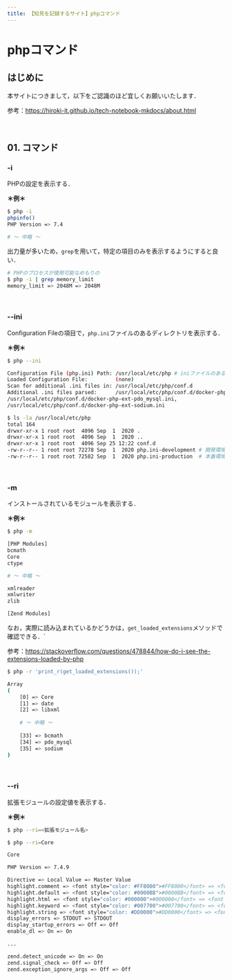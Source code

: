 ```yaml
---
title: 【知見を記録するサイト】phpコマンド
---
```


# phpコマンド

## はじめに

本サイトにつきまして，以下をご認識のほど宜しくお願いいたします．

参考：https://hiroki-it.github.io/tech-notebook-mkdocs/about.html

<br>

## 01. コマンド

### -i

PHPの設定を表示する．

**＊例＊**

```bash
$ php -i
phpinfo()
PHP Version => 7.4

# 〜 中略 〜

```

出力量が多いため，```grep```を用いて，特定の項目のみを表示するようにすると良い．

```bash
# PHPのプロセスが使用可能なめもりの
$ php -i | grep memory_limit
memory_limit => 2048M => 2048M
```

<br>

### --ini

Configuration Fileの項目で，```php.ini```ファイルのあるディレクトリを表示する．

**＊例＊**

```bash
$ php --ini

Configuration File (php.ini) Path: /usr/local/etc/php # iniファイルのあるディレクトリ
Loaded Configuration File:         (none)
Scan for additional .ini files in: /usr/local/etc/php/conf.d
Additional .ini files parsed:      /usr/local/etc/php/conf.d/docker-php-ext-bcmath.ini,
/usr/local/etc/php/conf.d/docker-php-ext-pdo_mysql.ini,
/usr/local/etc/php/conf.d/docker-php-ext-sodium.ini

$ ls -la /usr/local/etc/php
total 164
drwxr-xr-x 1 root root  4096 Sep  1  2020 .
drwxr-xr-x 1 root root  4096 Sep  1  2020 ..
drwxr-xr-x 1 root root  4096 Sep 25 12:22 conf.d
-rw-r--r-- 1 root root 72278 Sep  1  2020 php.ini-development # 開発環境用iniファイル
-rw-r--r-- 1 root root 72582 Sep  1  2020 php.ini-production  # 本番環境用iniファイル
```

<br>

### -m

インストールされているモジュールを表示する．

**＊例＊**

```bash
$ php -m

[PHP Modules]
bcmath
Core
ctype

# ～ 中略 ～

xmlreader
xmlwriter
zlib

[Zend Modules]
```

なお，実際に読み込まれているかどうかは，```get_loaded_extensions```メソッドで確認できる．`

参考：https://stackoverflow.com/questions/478844/how-do-i-see-the-extensions-loaded-by-php

```bash
$ php -r 'print_r(get_loaded_extensions());'

Array
(
    [0] => Core
    [1] => date
    [2] => libxml
    
    # 〜 中略 〜
    
    [33] => bcmath
    [34] => pdo_mysql
    [35] => sodium
)
```

<br>

### --ri

拡張モジュールの設定値を表示する．

**＊例＊**

```bash
$ php --ri=<拡張モジュール名>
```

```bash
$ php --ri=Core

Core

PHP Version => 7.4.9

Directive => Local Value => Master Value
highlight.comment => <font style="color: #FF8000">#FF8000</font> => <font style="color: #FF8000">#FF8000</font>
highlight.default => <font style="color: #0000BB">#0000BB</font> => <font style="color: #0000BB">#0000BB</font>
highlight.html => <font style="color: #000000">#000000</font> => <font style="color: #000000">#000000</font>
highlight.keyword => <font style="color: #007700">#007700</font> => <font style="color: #007700">#007700</font>
highlight.string => <font style="color: #DD0000">#DD0000</font> => <font style="color: #DD0000">#DD0000</font>
display_errors => STDOUT => STDOUT
display_startup_errors => Off => Off
enable_dl => On => On

...

zend.detect_unicode => On => On
zend.signal_check => Off => Off
zend.exception_ignore_args => Off => Off
```
